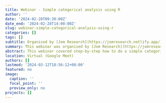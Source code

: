 ```yaml
---
title: Webinar - Simple categorical analysis using R
author: ''
date: '2024-02-28T09:30:00Z'
date_end: '2024-02-28T14:00:00Z'
slug: webinar-simple-categorical-analysis-using-r
categories: []
tags: []
subtitle: Organised by [Jom Research](https://jomresearch.netlify.app/)
summary: This webinar was organised by [Jom Research](https://jomresearch.netlify.app/). The slides and recording of the webinar is available for purchase at [Jom Research website](https://jomresearch.netlify.app/webinar_detail/2024-02-16-simple-categorical-analysis-using-r/).
abstract: This webinar covered step-by-step how to do a simple categorical analysis using R. The slides and recording of the webinar is available for purchase at [Jom Research website](https://jomresearch.netlify.app/webinar_detail/2024-02-16-simple-categorical-analysis-using-r/).
location: Virtual (Google Meet)
authors: []
lastmod: '2024-03-12T18:56:12+08:00'
featured: no
image:
  caption: ''
  focal_point: ''
  preview_only: no
projects: []
---
```


